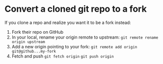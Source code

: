# Convert a cloned git repo to a fork

If you clone a repo and realize you want it to be a fork instead:

1. Fork their repo on GitHub
2. In your local, rename your origin remote to upstream:
`git remote rename origin upstream`
3. Add a new origin pointing to your fork:
`git remote add origin git@github...my-fork`
4. Fetch and push
`git fetch origin`
`git push origin`
